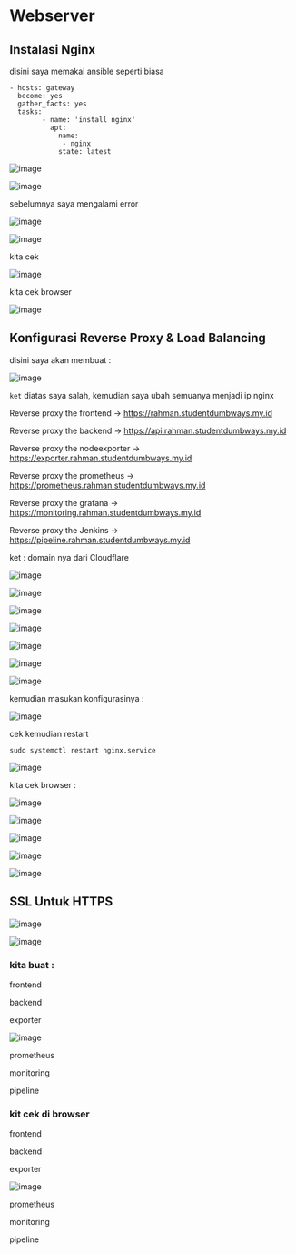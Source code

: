# Webserver

## Instalasi Nginx

disini saya memakai ansible seperti biasa

```
- hosts: gateway
  become: yes
  gather_facts: yes
  tasks:
        - name: 'install nginx'
          apt: 
            name:
             - nginx
            state: latest
```

![image](https://user-images.githubusercontent.com/99697182/176347030-e2acc430-9210-4ea3-861e-f050eeaa5665.png)

![image](https://user-images.githubusercontent.com/99697182/176349465-6f55f52b-677c-4f7a-91c6-1494efc22176.png)

sebelumnya saya mengalami error

![image](https://user-images.githubusercontent.com/99697182/176349500-9e016fbf-683a-4496-8eec-0a08d7248b2b.png)

![image](https://user-images.githubusercontent.com/99697182/176349564-8eb5dac3-6baa-4590-8fbd-d5bd9fd10617.png)

kita cek 

![image](https://user-images.githubusercontent.com/99697182/176349901-d37a825a-7740-4cf1-8ca7-569fb5e6ca88.png)

kita cek browser 

![image](https://user-images.githubusercontent.com/99697182/176349997-15d841aa-8f51-4cb9-bac8-74b18b4cb5e2.png)

## Konfigurasi Reverse Proxy & Load Balancing 

disini saya akan membuat :

![image](https://user-images.githubusercontent.com/99697182/176573702-a79384da-4807-4dec-9cb5-4058e0cf410a.png)

`ket` diatas saya salah, kemudian saya ubah semuanya menjadi ip nginx

Reverse proxy the frontend -> https://rahman.studentdumbways.my.id

Reverse proxy the backend -> https://api.rahman.studentdumbways.my.id

Reverse proxy the nodeexporter -> https://exporter.rahman.studentdumbways.my.id

Reverse proxy the prometheus -> https://prometheus.rahman.studentdumbways.my.id

Reverse proxy the grafana -> https://monitoring.rahman.studentdumbways.my.id

Reverse proxy the Jenkins -> https://pipeline.rahman.studentdumbways.my.id

ket : domain nya dari Cloudflare 

![image](https://user-images.githubusercontent.com/99697182/176576829-78c5c55a-b805-47a2-aab9-b915adfed7f0.png)

![image](https://user-images.githubusercontent.com/99697182/176572532-ed0f609b-99e5-4046-aef7-e57281b4832e.png)

![image](https://user-images.githubusercontent.com/99697182/176572740-e039a901-94c0-4410-9fbf-fbc4378bb320.png)

![image](https://user-images.githubusercontent.com/99697182/176575657-60d9a256-dcdc-4a23-88c1-4b4b3ced26cb.png)

![image](https://user-images.githubusercontent.com/99697182/176576549-4a4429b8-13bd-493a-9671-525585ed07f0.png)

![image](https://user-images.githubusercontent.com/99697182/176573469-bf7bbf5f-257b-49f8-aaa8-deceadc00ed4.png)

![image](https://user-images.githubusercontent.com/99697182/176573657-fe8f3d38-efb4-4e79-ac3d-ad8cc78e4ffd.png)

kemudian masukan konfigurasinya :

![image](https://user-images.githubusercontent.com/99697182/176573910-42b63f99-46f3-4d60-8249-dae2271c8d8e.png)

cek kemudian restart

```
sudo systemctl restart nginx.service
```

![image](https://user-images.githubusercontent.com/99697182/176575838-8c0eff34-3aa1-420c-9634-b4641f76f57d.png)

kita cek browser :


![image](https://user-images.githubusercontent.com/99697182/176654909-0b95359f-a737-43c6-837b-b6fa00b998ad.png)

![image](https://user-images.githubusercontent.com/99697182/176591788-a0c49064-eeac-405d-9c6e-578f091f5060.png)

![image](https://user-images.githubusercontent.com/99697182/176654877-e1614a79-014f-42a1-a705-f7875909ec63.png)

![image](https://user-images.githubusercontent.com/99697182/176654857-a13234f0-50ee-4b43-9721-ddadca23b0d5.png)

![image](https://user-images.githubusercontent.com/99697182/176654756-6ec72a21-e4c6-4f41-9055-0a6107af1b39.png)


## SSL Untuk HTTPS

![image](https://user-images.githubusercontent.com/99697182/176578788-03582f64-32a7-48c3-89b8-d158f6818552.png)

![image](https://user-images.githubusercontent.com/99697182/176578247-0686ce32-d92f-43c1-85c6-9251f1b9a129.png)

### kita buat :

frontend

backend

exporter

![image](https://user-images.githubusercontent.com/99697182/176593486-35df2f54-6a57-47ef-9473-5c724509307a.png)

prometheus

monitoring

pipeline


### kit cek di browser

frontend

backend

exporter

![image](https://user-images.githubusercontent.com/99697182/176593732-1c9fd6b5-ab59-4246-99cb-9da8b79dddb9.png)

prometheus

monitoring

pipeline

